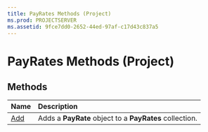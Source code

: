 ```yaml
---
title: PayRates Methods (Project)
ms.prod: PROJECTSERVER
ms.assetid: 9fce7dd0-2652-44ed-97af-c17d43c837a5
---
```



# PayRates Methods (Project)

## Methods



|**Name**|**Description**|
|:-----|:-----|
|[Add](payrates-add-method-project.md)|Adds a  **PayRate** object to a **PayRates** collection.|

